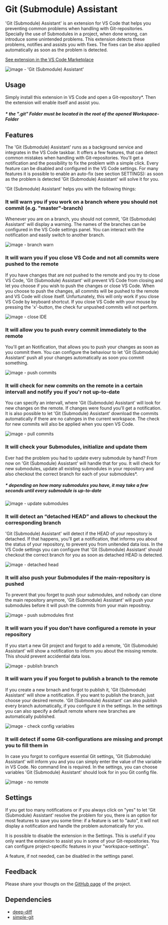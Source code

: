 # Git (Submodule) Assistant

'Git (Submodule) Assistant' is an extension for VS Code that helps you preventing common problems when handling with Git-repositories. Specially the use of Submodules in a project, when done wrong, can introduce some unintended problems. This extension detects these problems, notifies and assists you with fixes. The fixes can be also applied automatically as soon as the problem is detected.

[See extension in the VS Code Marketplace](https://marketplace.visualstudio.com/items?itemName=ivanhofer.git-assistant)

![image - 'Git (Submodule) Assistant'](https://raw.githubusercontent.com/ivanhofer/git-assistant/main/images/docs/git-assistant.png "image - 'Git (Submodule) Assistant'")

## Usage

Simply install this extension in VS Code and open a Git-repository\*. Then the extension will enable itself and assist you.

##### \* the ".git" Folder must be located in the root of the opened Workspace-Folder

## Features

The 'Git (Submodule) Assistant' runs as a background service and integrates in the VS Code taskbar. It offers a few features, that can detect common mistakes when handling with Git-repositories. You'll get a notification and the possibility to fix the problem with a simple click. Every feature can be disabled and configured in the VS Code settings. For many features it is possible to enable an auto-fix (see section SETTINGS): as soon as the problem is detected 'Git (Submodule) Assistant' will solve it for you.

'Git (Submodule) Assistant' helps you with the following things:

### It will warn you if you work on a branch where you should not commit (e.g. "master"-branch)

Whenever you are on a branch, you should not commit, 'Git (Submodule) Assistant' will display a warning. The names of the branches can be configured in the VS Code settings panel. You can interact with the notification and easily switch to another branch.

![image - branch warn](https://raw.githubusercontent.com/ivanhofer/git-assistant/main/images/docs/branch_warn.png 'image - branch warn')

### It will warn you if you close VS Code and not all commits were pushed to the remote

If you have changes that are not pushed to the remote and you try to close VS Code, 'Git (Submodule) Assistant' will prevent VS Code from closing and let you choose if you wish to push the changes or close VS Code. When you choose to push the changes, all commits will be pushed to the remote and VS Code will close itself. Unfurtunately, this will only work if you close VS Code by keyboard shortcut. If you close VS Code with your mouse by pressing the 'x'-button, the check fur unpushed commits will not perform.

![image - close IDE](https://raw.githubusercontent.com/ivanhofer/git-assistant/main/images/docs/close_ide.png 'image - close IDE')

### It will allow you to push every commit immediately to the remote

You'll get an Notification, that allows you to push your changes as soon as you commit them. You can configure the behaviour to let 'Git (Submodule) Assistant' push all your changes automatically as soon you commit something.

![image - push commits](https://raw.githubusercontent.com/ivanhofer/git-assistant/main/images/docs/push_commits.png 'image - push commits')

### It will check for new commits on the remote in a certain intervall and notify you if you'r not up-to-date

You can specify an intervall, where 'Git (Submodule) Assistant' will look for new changes on the remote. If changes were found you'll get a notification. It is also possible to let 'Git (Submodule) Assistant' download the commits automatically if there are no cahnges in the current workspace. The check for new commits will also be applied when you open VS Code.

![image - pull commits](https://raw.githubusercontent.com/ivanhofer/git-assistant/main/images/docs/pull_commits.png 'image - pull commits')

### It will check your Submodules, initialize and update them

Ever had the problem you had to update every submodule by hand? From now on 'Git (Submodule) Assistant' will handle that for you. It will check for new submodules, update all existing submodules in your repository and also checkout the correct branch for each of your submodules\*.

##### \* depending on how many submodules you have, it may take a few seconds until every submodule is up-to-date

![image - update submodules](https://raw.githubusercontent.com/ivanhofer/git-assistant/main/images/docs/update_submodules.png 'image - update submodules')

### It will detect an “detached HEAD” and allows to checkout the corresponding branch

'Git (Submodule) Assistant' will detect if the HEAD of your repository is detached. If that happens, you'll get a notification, that informs you about the status of your repository, to prevent you from unitended data loss. In the VS Code settings you can configure that 'Git (Submodule) Assistant' should checkout the correct branch for you as soon as detached HEAD is detected.

![image - detached head](https://raw.githubusercontent.com/ivanhofer/git-assistant/main/images/docs/detached_head.png 'image - push submodules first')

### It will also push your Submodules if the main-repository is pushed

To prevent that you forget to push your submodules, and nobody can clone the main repository anymore, 'Git (Submodule) Assistant' will push your submodules before it will push the commits from your main repositroy.

![image - push submodules first](https://raw.githubusercontent.com/ivanhofer/git-assistant/main/images/docs/push_submodules_first.png 'image - detached head')

### It will warn you if you don't have configured a remote in your repository

If you start a new Git project and forgot to add a remote, 'Git (Submodule) Assistant' will show a notification to inform you about the missing remote. This should prevent accidential data loss.

![image - publish branch](https://raw.githubusercontent.com/ivanhofer/git-assistant/main/images/docs/no_remote.png 'image - no remote')

### It will warn you if you forgot to publish a branch to the remote

If you create a new brnach and forgot to publish it, 'Git (Submodule) Assistant' will show a notification. If you want to publish the branch, just choose your desired remote. 'Git (Submodule) Assistant' can also publish every branch automatically, if you configure it in the settings. In the settings you can also specify a default remote where new branches are automatically published.

![image - check config variables](https://raw.githubusercontent.com/ivanhofer/git-assistant/main/images/docs/publish_branch.png 'image - publish branch')

### It will detect if some Git-configurations are missing and prompt you to fill them in

In case you forgot to configure essential Git settings, 'Git (Submodule) Assistant' will inform you and you can simply enter the value of the variable in VS Code. No command line is required. In the settings, you can choose variables 'Git (Submodule) Assistant' should look for in you Git config file.

![image - no remote](https://raw.githubusercontent.com/ivanhofer/git-assistant/main/images/docs/check_config_variables.png 'image - check config variables')

## Settings

If you get too many notifications or if you always click on "yes" to let 'Git (Submodule) Assistant' resolve the problem for you, there is an option for most features to save you some time: if a feature is set to "auto", it will not display a notification and handle the problem automatically for you.

It is possible to disable the extension in the Settings. This is useful if you only want the extension to assist you in some of your Git-repositories. You can configure project-specific features in your "workspace-settings".

A feature, if not needed, can be disabled in the settings panel.

## Feedback

Please share your thougts on the [GitHub page](https://github.com/ivanhofer/git-assistant) of the project.

## Dependencies

-  [deep-diff](https://github.com/flitbit/diff)
-  [simple-git](https://github.com/steveukx/git-js)

